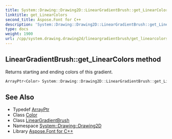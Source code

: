 ```yaml
---
title: System::Drawing::Drawing2D::LinearGradientBrush::get_LinearColors method
linktitle: get_LinearColors
second_title: Aspose.Font for C++
description: 'System::Drawing::Drawing2D::LinearGradientBrush::get_LinearColors method. Returns starting and ending colors of this gradient in C++.'
type: docs
weight: 1900
url: /cpp/system.drawing.drawing2d/lineargradientbrush/get_linearcolors/
---
```

## LinearGradientBrush::get_LinearColors method


Returns starting and ending colors of this gradient.

```cpp
ArrayPtr<Color> System::Drawing::Drawing2D::LinearGradientBrush::get_LinearColors() const
```

## See Also

* Typedef [ArrayPtr](../../../system/arrayptr/)
* Class [Color](../../../system.drawing/color/)
* Class [LinearGradientBrush](../)
* Namespace [System::Drawing::Drawing2D](../../)
* Library [Aspose.Font for C++](../../../)

